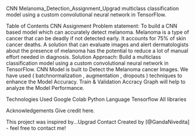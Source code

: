 CNN Melanoma_Detection_Assignment_Upgrad
multiclass classification model using a custom convolutional neural network in TensorFlow.

Table of Contents
CNN Assignment Problem statement: To build a CNN based model which can accurately detect melanoma. Melanoma is a type of cancer that can be deadly if not detected early. It accounts for 75% of skin cancer deaths. A solution that can evaluate images and alert dermatologists about the presence of melanoma has the potential to reduce a lot of manual effort needed in diagnosis. Solution Approach: Build a multiclass classification model using a custom convolutional neural network in TensorFlow. CNN Model is built to Detect the Melanoma cancer Images. We have used ( batchnormalization , augmentation , dropouts ) techniques to enhance the Model Accuracy. Train & Validation Accracy Graph will help to analyze the Model Performance.


Technologies Used
Google Colab Python Language Tensorflow All libraries

Acknowledgements
Give credit here.

This project was inspired by...Upgrad
Contact
Created by [@GandaNivedita] - feel free to contact me!
